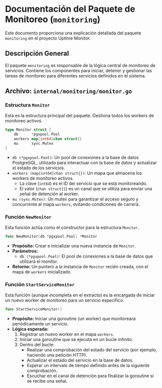 # Documentación del Paquete de Monitoreo (`monitoring`)

Este documento proporciona una explicación detallada del paquete `monitoring` en el proyecto Uptime Monitor.

## Descripción General

El paquete `monitoring` es responsable de la lógica central de monitoreo de servicios. Contiene los componentes para iniciar, detener y gestionar las tareas de monitoreo para diferentes servicios definidos en el sistema.

## Archivo: `internal/monitoring/monitor.go`

### Estructura `Monitor`

Esta es la estructura principal del paquete. Gestiona todos los workers de monitoreo activos.

```go
type Monitor struct {
    db      *pgxpool.Pool
    workers map[int64]chan struct{}
    mu      sync.Mutex
}
```

- `db (*pgxpool.Pool)`: Un pool de conexiones a la base de datos PostgreSQL, utilizado para interactuar con la base de datos y actualizar el estado de los servicios.
- `workers (map[int64]chan struct{})`: Un mapa que almacena los workers de monitoreo activos.
  - La clave (`int64`) es el ID del servicio que se está monitoreando.
  - El valor (`chan struct{}`) es un canal que se utiliza para enviar una señal de detención al worker.
- `mu (sync.Mutex)`: Un mutex para garantizar el acceso seguro y concurrente al mapa `workers`, evitando condiciones de carrera.

### Función `NewMonitor`

Esta función actúa como el constructor para la estructura `Monitor`.

```go
func NewMonitor(db *pgxpool.Pool) *Monitor
```

- **Propósito:** Crear e inicializar una nueva instancia de `Monitor`.
- **Parámetros:**
  - `db (*pgxpool.Pool)`: El pool de conexiones a la base de datos que utilizará el monitor.
- **Retorno:** Un puntero a la instancia de `Monitor` recién creada, con el mapa de `workers` inicializado.

### Función `StartServiceMonitor`

Esta función (aunque incompleta en el extracto) es la encargada de iniciar un nuevo worker de monitoreo para un servicio específico.

```go
func StartServiceMonitor()
```

- **Propósito:** Iniciar una goroutine (un worker) que monitoreará periódicamente un servicio.
- **Lógica esperada:**
  1.  Registrar un nuevo worker en el mapa `workers`.
  2.  Iniciar una goroutine que se ejecuta en un bucle infinito.
  3.  Dentro del bucle:
      - Realizar una comprobación del estado del servicio (por ejemplo, haciendo una petición HTTP).
      - Actualizar el estado del servicio en la base de datos.
      - Esperar un intervalo de tiempo definido antes de la siguiente comprobación.
      - Escuchar en el canal de detención para finalizar la goroutine si se recibe una señal.
